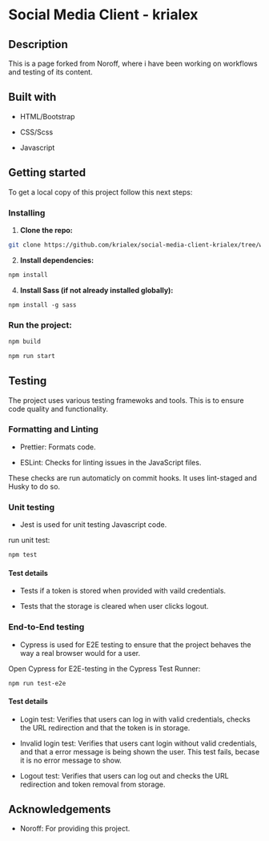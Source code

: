 # Social Media Client - krialex

## Description

This is a page forked from Noroff, where i have been working on workflows and testing of its content.

## Built with

- HTML/Bootstrap

- CSS/Scss

- Javascript

## Getting started

To get a local copy of this project follow this next steps:

### Installing

1. **Clone the repo:**

```bash
git clone https://github.com/krialex/social-media-client-krialex/tree/workflow
```

2. **Install dependencies:**

```bash
npm install
```

4. **Install Sass (if not already installed globally):**

```
npm install -g sass
```

### **Run the project:**

```bash
npm build
```

```bash
npm run start
```

## Testing

The project uses various testing framewoks and tools. This is to ensure code quality and functionality.

### Formatting and Linting

- Prettier: Formats code.

- ESLint: Checks for linting issues in the JavaScript files.

These checks are run automaticly on commit hooks. It uses lint-staged and Husky to do so.

### Unit testing

- Jest is used for unit testing Javascript code.

run unit test:

```bash
npm test
```

#### Test details

- Tests if a token is stored when provided with vaild credentials.

- Tests that the storage is cleared when user clicks logout.

### End-to-End testing

- Cypress is used for E2E testing to ensure that the project behaves the way a real browser would for a user.

Open Cypress for E2E-testing in the Cypress Test Runner:

```bash
npm run test-e2e
```

#### Test details

- Login test: Verifies that users can log in with valid credentials, checks the URL redirection and that the token is in storage.

- Invalid login test: Verifies that users cant login without valid credentials, and that a error message is being shown the user. This test fails, becase it is no error message to show.

- Logout test: Verifies that users can log out and checks the URL redirection and token removal from storage.

## Acknowledgements

- Noroff: For providing this project.
